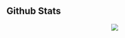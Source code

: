## Github Stats  
<div align="center"><img src="https://github-readme-stats.vercel.app/api?username=shirzady1934&show_icons=true&count_private=true&theme=monokai&hide_border=true" align="center" /></div>  

<br/>  



<br />
<!-- 
----
//<div align="center">Generated using <a href="https://profilinator.rishav.dev/" target="_blank">Github Profilinator</a></div>

-->
